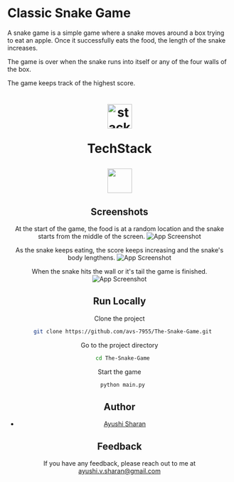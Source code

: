 # Classic Snake Game
A snake game is a simple game where a snake moves around a box trying to eat an apple. Once it successfully eats the food, the length of the snake increases.

The game is over when the snake runs into itself or any of the four walls of the box.

The game keeps track of the highest score.
<h1 align="center">
  <img src="https://ik.imagekit.io/pq7opoglh/GitHub_ReadMe/stack_GjMfbKvDP.svg?ik-sdk-version=javascript-1.4.3&updatedAt=1655143763495" width="55" alt="stacklogo-python" />

 TechStack</h1>

<div align="center"><img width="55" src="https://raw.githubusercontent.com/gilbarbara/logos/master/logos/python.svg"/>

## Screenshots
At the start of the game, the food is at a random location and the snake starts from the middle of the screen.
![App Screenshot](https://ik.imagekit.io/pq7opoglh/GitHub_ReadMe/PythonMiniProjects/Snake_Game/snapshot_01_yZWga6YUD.png?ik-sdk-version=javascript-1.4.3&updatedAt=1655143121477)

As the snake keeps eating, the score keeps increasing and the snake's body lengthens.
![App Screenshot](https://ik.imagekit.io/pq7opoglh/GitHub_ReadMe/PythonMiniProjects/Snake_Game/snapshot_02_Woei6jiOX.png?ik-sdk-version=javascript-1.4.3&updatedAt=1655143427425)

When the snake hits the wall or it's tail the game is finished.
![App Screenshot](https://ik.imagekit.io/pq7opoglh/GitHub_ReadMe/PythonMiniProjects/Snake_Game/game_over_KYWPcQKpQ.png?ik-sdk-version=javascript-1.4.3&updatedAt=1655143535877)

## Run Locally

Clone the project

```bash
  git clone https://github.com/avs-7955/The-Snake-Game.git
```

Go to the project directory

```bash
  cd The-Snake-Game
```
Start the game

```bash
  python main.py
```


## Author

- [Ayushi Sharan](https://github.com/avs-7955)


## Feedback

If you have any feedback, please reach out to me at ayushi.v.sharan@gmail.com